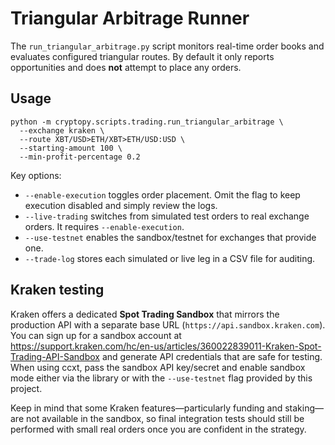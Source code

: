# Triangular Arbitrage Runner

The `run_triangular_arbitrage.py` script monitors real-time order books and evaluates configured triangular routes. By default it only reports opportunities and does **not** attempt to place any orders.

## Usage

```
python -m cryptopy.scripts.trading.run_triangular_arbitrage \
  --exchange kraken \
  --route XBT/USD>ETH/XBT>ETH/USD:USD \
  --starting-amount 100 \
  --min-profit-percentage 0.2
```

Key options:

- `--enable-execution` toggles order placement. Omit the flag to keep execution disabled and simply review the logs.
- `--live-trading` switches from simulated test orders to real exchange orders. It requires `--enable-execution`.
- `--use-testnet` enables the sandbox/testnet for exchanges that provide one.
- `--trade-log` stores each simulated or live leg in a CSV file for auditing.

## Kraken testing

Kraken offers a dedicated **Spot Trading Sandbox** that mirrors the production API with a separate base URL (`https://api.sandbox.kraken.com`). You can sign up for a sandbox account at <https://support.kraken.com/hc/en-us/articles/360022839011-Kraken-Spot-Trading-API-Sandbox> and generate API credentials that are safe for testing. When using ccxt, pass the sandbox API key/secret and enable sandbox mode either via the library or with the `--use-testnet` flag provided by this project.

Keep in mind that some Kraken features—particularly funding and staking—are not available in the sandbox, so final integration tests should still be performed with small real orders once you are confident in the strategy.
